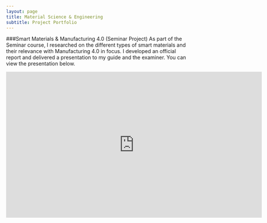 ```yaml
---
layout: page
title: Material Science & Engineering
subtitle: Project Portfolio
---
```

###Smart Materials & Manufacturing 4.0 (Seminar Project)
As part of the Seminar course, I researched on the different types of smart materials and their relevance with Manufacturing 4.0 in focus. I developed an official report and delivered a presentation to my guide and the examiner. You can view the presentation below.
<iframe src="https://docs.google.com/presentation/d/e/2PACX-1vSNhjkNSTKv7PD65r--w60giPgO0F1z5UWW-e8OmaggQUyZtx7tqW83ZAF5bX4Ei58Yu2Jh0H1Srucd/embed?start=false&loop=false&delayms=3000" frameborder="0" width="700" height="400" allowfullscreen="true" mozallowfullscreen="true" webkitallowfullscreen="true"></iframe>
